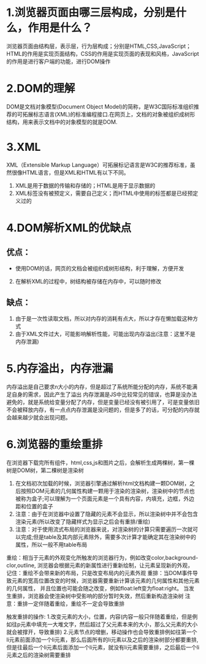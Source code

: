 # 1.浏览器页面由哪三层构成，分别是什么，作用是什么？
浏览器页面由结构层，表示层，行为层构成；分别是HTML,CSS,JavaScript；HTML的作用是实现页面结构，CSS的作用是实现页面的表现和风格，JavaScript的作用是进行客户端的功能，进行DOM操作
# 2.DOM的理解
DOM是文档对象模型(Document Object Model)的简称，是W3C国际标准组织推荐的可拓展标志语言(XML)的标准编程接口.在网页上，文档的对象被组织成树形结构，用来表示文档中的对象模型的就是DOM.
# 3.XML
XML（Extensible Markup Language）可拓展标记语言是W3C的推荐标准，虽然很像HTML语言，但是XML和HTML有以下不同。
1. XML是用于数据的传输和存储的；HTML是用于显示数据的
2. XML标签没有被预定义，需要自己定义；而HTML中使用的标签都是已经预定义过的
# 4.DOM解析XML的优缺点
## 优点：
* 使用DOM的话，网页的文档会被组织成树形结构，利于理解，方便开发
2. 在解析XML的过程中，树结构被存储在内存中，可以随时修改
## 缺点：
1. 由于是一次性读取文档，所以对内存的消耗有点大，所以才存在懒加载这种方式
2. 由于XML文件过大，可能影响解析性能，可能出现内存溢出(注意：这里不是内存泄漏)
# 5.内存溢出，内存泄漏
内存溢出是自己要求n大小的内存，但是超过了系统所能分配的内存，系统不能满足自身的需求，因此产生了溢出
内存泄漏是JS中比较常见的错误，也算是没办法避免的，就是系统给变量分配了内存，但是变量已经没有被引用了，可是变量依旧不会被释放内存，有一点点内存泄漏是没问题的，但是多了的话，可分配的内存就会越来越少就会出现问题。
# 6.浏览器的重绘重排
  在浏览器下载完所有组件，html,css,js和图片之后，会解析生成两棵树，第一棵树是DOM树，第二棵树是渲染树
  1. 在文档初次加载的时候，浏览器引擎通过解析html文档构建一颗DOM树，之后按照DOM元素的几何属性构建一颗用于渲染的渲染树，渲染树中的节点也被称为盒子;可以理解为一个页面元素是一个具有内容，内填充，边框，外边距和位置的盒子
  2. 注意：由于在浏览器中设置了隐藏的元素不会显示，所以渲染树中并不会包含渲染元素(所以改变了隐藏样式为显示之后会有重排/重绘)
  3. 注意：对于使用流式布局的浏览器来说，对渲染树的计算只需要遍历一次就可以完成;但是table及其内部元素除外，需要多次计算才能确定其在渲染树中的属性，所以一般不用table布局
  
  重绘：相当于元素的外观变化所触发的浏览器行为，例如改变color,background-clor,outline, 
		 浏览器会根据元素的新属性进行重新绘制，让元素呈现新的外观，
     记住：重绘不会带来新的布局，只是改变布局内的元素外观
  重排：当DOM事件导致元素的宽高位置改变的时候，浏览器需要重新计算该元素的几何属性和其他元素的几何属性，
		  并且位置也可能会随之改变，例如float:left变为float:right。
		  当发生重排，浏览器会使渲染树中受影响的部分暂时失效，然后重新构造渲染树
  注意：重排一定伴随着重绘，重绘不一定会导致重排
  
  触发重排的操作:
  1.改变元素的大小，位置，内容(内容一般只伴随着重绘，但是例如往p元素中填充一大堆文字，然后超过了父元素本来的大小，那么父元素的大小就会被撑开，导致重排)
  2.元素节点的增删，移动操作也会导致重排例如往第一个li元素前面添加一个li元素，那么后面所有的li元素以及之后的渲染树部分都要重排,但是往最后一个li元素后面添加一个li元素，就没有li元素需要重排，之后最后一个li元素之后的渲染树需要重排
